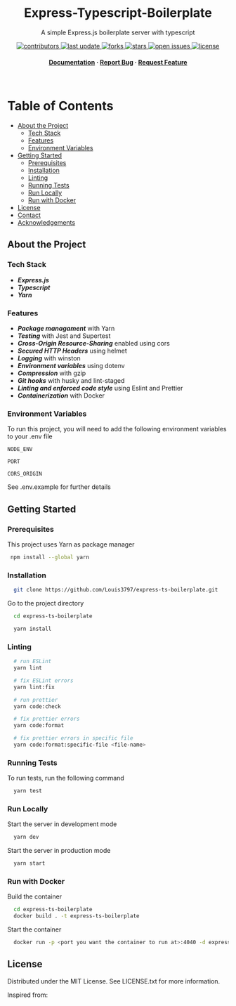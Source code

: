 <!--
Hey, thanks for using the awesome-readme-template template.
If you have any enhancements, then fork this project and create a pull request
or just open an issue with the label "enhancement".

Don't forget to give this project a star for additional support ;)
Maybe you can mention me or this repo in the acknowledgements too
-->
<div align="center">

  <h1>Express-Typescript-Boilerplate</h1>
  
  <p>
    A simple Express.js boilerplate server with typescript
  </p>
  
  
<!-- Badges -->
<p>
  <a href="https://github.com/Louis3797/awesome-readme-template/graphs/contributors">
    <img src="https://img.shields.io/github/contributors/Louis3797/awesome-readme-template" alt="contributors" />
  </a>
  <a href="">
    <img src="https://img.shields.io/github/last-commit/Louis3797/express-ts-boilerplate" alt="last update" />
  </a>
  <a href="https://github.com/Louis3797/express-ts-boilerplate/network/members">
    <img src="https://img.shields.io/github/forks/Louis3797/express-ts-boilerplate" alt="forks" />
  </a>
  <a href="https://github.com/Louis3797/awesome-readme-template/stargazers">
    <img src="https://img.shields.io/github/stars/Louis3797/express-ts-boilerplate" alt="stars" />
  </a>
  <a href="https://github.com/Louis3797/express-ts-boilerplate/issues/">
    <img src="https://img.shields.io/github/issues/Louis3797/express-ts-boilerplate" alt="open issues" />
  </a>
  <a href="https://github.com/Louis3797/express-ts-boilerplate/blob/master/LICENSE">
    <img src="https://img.shields.io/github/license/Louis3797/express-ts-boilerplate.svg" alt="license" />
  </a>
</p>
   
<h4>
    <a href="https://github.com/Louis3797/express-ts-boilerplate">Documentation</a>
  <span> · </span>
    <a href="https://github.com/Louis3797/express-ts-boilerplate/issues/">Report Bug</a>
  <span> · </span>
    <a href="https://github.com/Louis3797/express-ts-boilerplate/issues/">Request Feature</a>
  </h4>
</div>

<br />

<!-- Table of Contents -->

# Table of Contents

- [About the Project](#about-the-project)
  - [Tech Stack](#tech-stack)
  - [Features](#features)
  - [Environment Variables](#environment-variables)
- [Getting Started](#getting-started)
  - [Prerequisites](#prerequisites)
  - [Installation](#installation)
  - [Linting](#linting)
  - [Running Tests](#running-tests)
  - [Run Locally](#run-locally)
  - [Run with Docker](#run-with-docker)
- [License](#license)
- [Contact](#contact)
- [Acknowledgements](#acknowledgements)

<!-- About the Project -->

## About the Project

<!-- TechStack -->

### Tech Stack

- **_Express.js_**
- **_Typescript_**
- **_Yarn_**

<!-- Features -->

### Features

- **_Package managament_** with Yarn
- **_Testing_** with Jest and Supertest
- **_Cross-Origin Resource-Sharing_** enabled using cors
- **_Secured HTTP Headers_** using helmet
- **_Logging_** with winston
- **_Environment variables_** using dotenv
- **_Compression_** with gzip
- **_Git hooks_** with husky and lint-staged
- **_Linting and enforced code style_** using Eslint and Prettier
- **_Containerization_** with Docker

<!-- Env Variables -->

### Environment Variables

To run this project, you will need to add the following environment variables to your .env file

`NODE_ENV`

`PORT`

`CORS_ORIGIN`

See .env.example for further details

<!-- Getting Started -->

## Getting Started

<!-- Prerequisites -->

### Prerequisites

This project uses Yarn as package manager

```bash
 npm install --global yarn
```

<!-- Installation -->

### Installation

```bash
  git clone https://github.com/Louis3797/express-ts-boilerplate.git
```

Go to the project directory

```bash
  cd express-ts-boilerplate
```

```bash
  yarn install
```

### Linting

```bash
  # run ESLint
  yarn lint

  # fix ESLint errors
  yarn lint:fix

  # run prettier
  yarn code:check

  # fix prettier errors
  yarn code:format

  # fix prettier errors in specific file
  yarn code:format:specific-file <file-name>
```

<!-- Running Tests -->

### Running Tests

To run tests, run the following command

```bash
  yarn test
```

<!-- Run Locally -->

### Run Locally

Start the server in development mode

```bash
  yarn dev
```

Start the server in production mode

```bash
  yarn start
```

<!-- Run with Docker -->

### Run with Docker

Build the container

```bash
  cd express-ts-boilerplate
  docker build . -t express-ts-boilerplate
```

Start the container

```bash
  docker run -p <port you want the container to run at>:4040 -d express-ts-boilerplate
```

<!-- License -->

## License

Distributed under the MIT License. See LICENSE.txt for more information.

Inspired from: [](https://github.com/Louis3797/express-ts-boilerplate)
